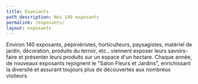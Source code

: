 ```yaml
---
title: Exposants
path_description: Nos 140 exposants
permalink: /exposants/
layout: exposants
---
```


Environ 140 exposants, pépiniéristes, horticulteurs, paysagistes, matériel de jardin, décoration, produits
du terroir, etc.. viennent exposer leurs savoirs-faire et présenter leurs produits sur un espace d'un hectare.
Chaque année, de nouveaux exposants rejoignent le "Salon Fleurs et Jardins", enrichissant la diversité
et assurant toujours plus de découvertes aux nombreux visiteurs.
